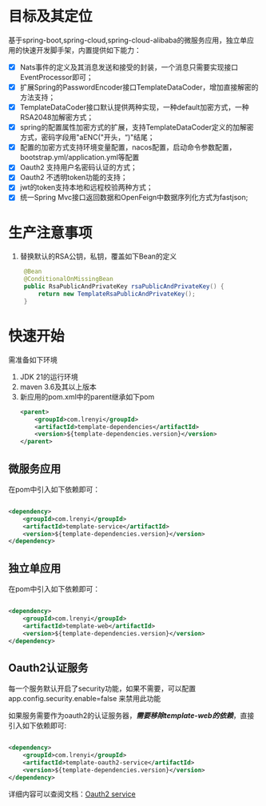 # 目标及其定位

基于spring-boot,spring-cloud,spring-cloud-alibaba的微服务应用，独立单应用的快速开发脚手架，内置提供如下能力：

- [x] Nats事件的定义及其消息发送和接受的封装，一个消息只需要实现接口EventProcessor即可；
- [x] 扩展Spring的PasswordEncoder接口TemplateDataCoder，增加直接解密的方法支持；
- [x] TemplateDataCoder接口默认提供两种实现，一种default加密方式，一种RSA2048加解密方式；
- [x] spring的配置属性加密方式的扩展，支持TemplateDataCoder定义的加解密方式，密码字段用"aENC("开头，“)"结尾；
- [x] 配置的加密方式支持环境变量配置，nacos配置，启动命令参数配置，bootstrap.yml/application.yml等配置
- [x] Oauth2 支持用户名密码认证的方式；
- [x] Oauth2 不透明token功能的支持；
- [x] jwt的token支持本地和远程校验两种方式；
- [x] 统一Spring Mvc接口返回数据和OpenFeign中数据序列化方式为fastjson;

# 生产注意事项

1. 替换默认的RSA公钥，私钥，覆盖如下Bean的定义
   ```java
    @Bean
    @ConditionalOnMissingBean
    public RsaPublicAndPrivateKey rsaPublicAndPrivateKey() {
        return new TemplateRsaPublicAndPrivateKey();
    }
   ```

# 快速开始

需准备如下环境

1. JDK 21的运行环境
2. maven 3.6及其以上版本
3. 新应用的pom.xml中的parent继承如下pom
   ```xml
   <parent>
       <groupId>com.lrenyi</groupId>
       <artifactId>template-dependencies</artifactId>
       <version>${template-dependencies.version}</version>
   </parent>
   ```
## 微服务应用

在pom中引入如下依赖即可：

```xml

<dependency>
    <groupId>com.lrenyi</groupId>
    <artifactId>template-service</artifactId>
    <version>${template-dependencies.version}</version>
</dependency>
```

## 独立单应用
在pom中引入如下依赖即可：

```xml

<dependency>
    <groupId>com.lrenyi</groupId>
    <artifactId>template-web</artifactId>
    <version>${template-dependencies.version}</version>
</dependency>
```

## Oauth2认证服务

每一个服务默认开启了security功能，如果不需要，可以配置app.config.security.enable=false 来禁用此功能

如果服务需要作为oauth2的认证服务器，**_需要移除template-web的依赖_**，直接引入如下依赖即可:

```xml

<dependency>
    <groupId>com.lrenyi</groupId>
    <artifactId>template-oauth2-service</artifactId>
    <version>${template-dependencies.version}</version>
</dependency>
```

详细内容可以查阅文档：[Oauth2 service](doc/spring_security.md)